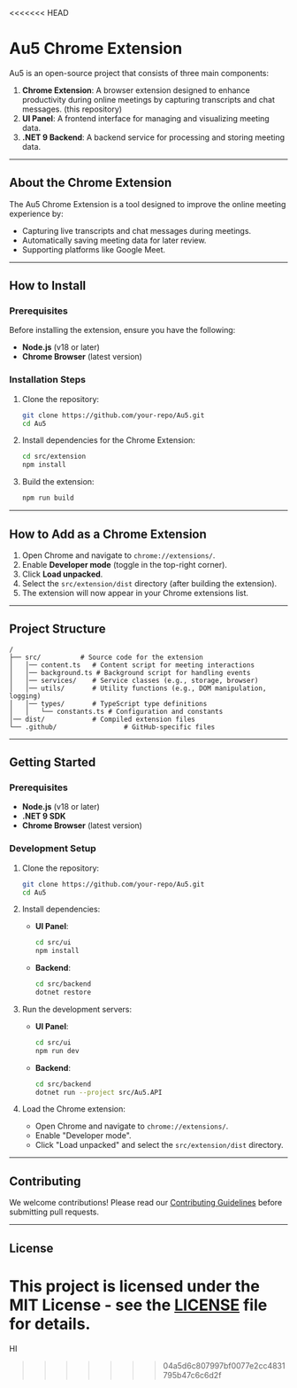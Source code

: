 <<<<<<< HEAD
# Au5 Chrome Extension

Au5 is an open-source project that consists of three main components:

1. **Chrome Extension**: A browser extension designed to enhance productivity during online meetings by capturing transcripts and chat messages. (this repository)
2. **UI Panel**: A frontend interface for managing and visualizing meeting data.
3. **.NET 9 Backend**: A backend service for processing and storing meeting data.

---

## About the Chrome Extension

The Au5 Chrome Extension is a tool designed to improve the online meeting experience by:

- Capturing live transcripts and chat messages during meetings.
- Automatically saving meeting data for later review.
- Supporting platforms like Google Meet.

---

## How to Install

### Prerequisites

Before installing the extension, ensure you have the following:

- **Node.js** (v18 or later)
- **Chrome Browser** (latest version)

### Installation Steps

1. Clone the repository:

   ```bash
   git clone https://github.com/your-repo/Au5.git
   cd Au5
   ```

2. Install dependencies for the Chrome Extension:

   ```bash
   cd src/extension
   npm install
   ```

3. Build the extension:
   ```bash
   npm run build
   ```

---

## How to Add as a Chrome Extension

1. Open Chrome and navigate to `chrome://extensions/`.
2. Enable **Developer mode** (toggle in the top-right corner).
3. Click **Load unpacked**.
4. Select the `src/extension/dist` directory (after building the extension).
5. The extension will now appear in your Chrome extensions list.

---

## Project Structure

```
/
├── src/          # Source code for the extension
│   │── content.ts   # Content script for meeting interactions
│   │── background.ts # Background script for handling events
│   │── services/    # Service classes (e.g., storage, browser)
│   │── utils/       # Utility functions (e.g., DOM manipulation, logging)
│   │── types/       # TypeScript type definitions
│   │   └── constants.ts # Configuration and constants
│── dist/            # Compiled extension files
└── .github/                 # GitHub-specific files
```

---

## Getting Started

### Prerequisites

- **Node.js** (v18 or later)
- **.NET 9 SDK**
- **Chrome Browser** (latest version)

### Development Setup

1. Clone the repository:

   ```bash
   git clone https://github.com/your-repo/Au5.git
   cd Au5
   ```

2. Install dependencies:

   - **UI Panel**:
     ```bash
     cd src/ui
     npm install
     ```
   - **Backend**:
     ```bash
     cd src/backend
     dotnet restore
     ```

3. Run the development servers:

   - **UI Panel**:
     ```bash
     cd src/ui
     npm run dev
     ```
   - **Backend**:
     ```bash
     cd src/backend
     dotnet run --project src/Au5.API
     ```

4. Load the Chrome extension:
   - Open Chrome and navigate to `chrome://extensions/`.
   - Enable "Developer mode".
   - Click "Load unpacked" and select the `src/extension/dist` directory.

---

## Contributing

We welcome contributions! Please read our [Contributing Guidelines](CONTRIBUTING.md) before submitting pull requests.

---

## License

This project is licensed under the MIT License - see the [LICENSE](LICENSE) file for details.
=======
HI
>>>>>>> 04a5d6c807997bf0077e2cc4831795b47c6c6d2f
